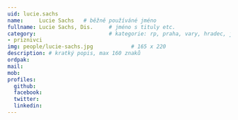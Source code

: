 ```yaml
---
uid: lucie.sachs
name:     Lucie Sachs  	# běžně používáné jméno
fullname: Lucie Sachs, Dis. 	# jméno s tituly etc.
category:                 		# kategorie: rp, praha, vary, hradec, jmk, senat
- priznivci
img: people/lucie-sachs.jpg            # 165 x 220
description: # kratký popis, max 160 znaků
ordpak: 
mail:
mob:
profiles:
  github:
  facebook: 
  twitter:
  linkedin:
---
```

